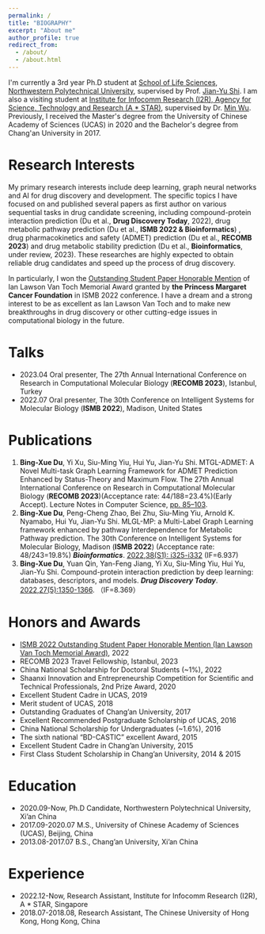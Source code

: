 ```yaml
---
permalink: /
title: "BIOGRAPHY"
excerpt: "About me"
author_profile: true
redirect_from: 
  - /about/
  - /about.html
---
```


I'm currently a 3rd year Ph.D student at [School of Life Sciences, Northwestern Polytechnical University](https://shengming.nwpu.edu.cn/Home.htm), supervised by Prof. [Jian-Yu Shi](https://www.researchgate.net/profile/Jian-Yu-Shi). I am also a visiting student at [Institute for Infocomm Research (I2R), Agency for Science, Technology and Research (A * STAR)](https://www.a-star.edu.sg/i2r), supervised by Dr. [Min Wu](https://sites.google.com/site/wumincf/home). Previously, I received the Master's degree from the University of Chinese Academy of Sciences (UCAS) in 2020 and the Bachelor's degree from Chang'an University in 2017.

Research Interests
======
My primary research interests include deep learning, graph neural networks and AI for drug discovery and development. The specific topics I have focused on and published several papers as first author on various sequential tasks in drug candidate screening, including compound-protein interaction prediction (Du et al., **Drug Discovery Today**, 2022), drug metabolic pathway prediction (Du et al., **ISMB 2022 & Bioinformatics**) , drug pharmacokinetics and safety (ADMET) prediction (Du et al., **RECOMB 2023**) and drug metabolic stability prediction (Du et al., **Bioinformatics**, under review, 2023). These researches are highly expected to obtain reliable drug candidates and speed up the process of drug discovery.

In particularly, I won the [Outstanding Student Paper Honorable Mention](https://www.iscb.org/ismb2022-general-info/award-winners) of Ian Lawson Van Toch Memorial Award granted by **the Princess Margaret Cancer Foundation** in ISMB 2022 conference. I have a dream and a strong interest to be as excellent as Ian Lawson Van Toch and to make new breakthroughs in drug discovery or other cutting-edge issues in computational biology in the future. 

Talks
======
+ 2023.04 Oral presenter, The 27th Annual International Conference on Research in Computational Molecular Biology (**RECOMB 2023**), Istanbul, Turkey
+ 2022.07 Oral presenter, The 30th Conference on Intelligent Systems for Molecular Biology (**ISMB 2022**), Madison, United States

Publications
======
1. **Bing-Xue Du**, Yi Xu, Siu-Ming Yiu, Hui Yu, Jian-Yu Shi. MTGL-ADMET: A Novel Multi-task Graph Learning Framework for ADMET Prediction Enhanced by Status-Theory and Maximum Flow. The 27th Annual International Conference on Research in Computational Molecular Biology (**RECOMB 2023**)(Acceptance rate: 44/188=23.4%)(Early Accept). Lecture Notes in Computer Science, [pp. 85–103](https://link.springer.com/chapter/10.1007/978-3-031-29119-7_6).
2. **Bing-Xue Du**, Peng-Cheng Zhao, Bei Zhu, Siu-Ming Yiu, Arnold K. Nyamabo, Hui Yu, Jian-Yu Shi. MLGL-MP: a Multi-Label Graph Learning framework enhanced by pathway Interdependence for Metabolic Pathway prediction. The 30th Conference on Intelligent Systems for Molecular Biology, Madison (**ISMB 2022**) (Acceptance rate: 48/243=19.8%) ***Bioinformatics***. [2022,38(S1): i325-i332](https://academic.oup.com/bioinformatics/article/38/Supplement_1/i325/6617514) (IF=6.937)
3. **Bing-Xue Du**, Yuan Qin, Yan-Feng Jiang, Yi Xu, Siu-Ming Yiu, Hui Yu, Jian-Yu Shi. Compound-protein interaction prediction by deep learning: databases, descriptors, and models. ***Drug Discovery Today***. [2022,27(5):1350-1366](https://www.sciencedirect.com/science/article/pii/S1359644622000848). （IF=8.369）

Honors and Awards
======
+ [ISMB 2022 Outstanding Student Paper Honorable Mention (Ian Lawson Van Toch Memorial Award)](https://www.iscb.org/ismb2022-general-info/award-winners), 2022 
+ RECOMB 2023 Travel Fellowship, Istanbul, 2023
+ China National Scholarship for Doctoral Students (~1%), 2022
+ Shaanxi Innovation and Entrepreneurship Competition for Scientific and Technical Professionals, 2nd Prize Award, 2020
+ Excellent Student Cadre in UCAS, 2019
+ Merit student of UCAS, 2018
+ Outstanding Graduates of Chang’an University, 2017
+ Excellent Recommended Postgraduate Scholarship of UCAS, 2016
+ China National Scholarship for Undergraduates (~1.6%), 2016
+ The sixth national “BD-CASTIC” excellent Award, 2015
+ Excellent Student Cadre in Chang’an University, 2015
+ First Class Student Scholarship in Chang’an University, 2014 & 2015

Education
======
+ 2020.09-Now, Ph.D Candidate, Northwestern Polytechnical University, Xi’an China
+ 2017.09-2020.07 M.S., University of Chinese Academy of Sciences (UCAS), Beijing, China
+ 2013.08-2017.07 B.S., Chang’an University, Xi’an China

Experience
======
+ 2022.12-Now, Research Assistant, Institute for Infocomm Research (I2R), A * STAR, Singapore
+ 2018.07-2018.08, Research Assistant, The Chinese University of Hong Kong, Hong Kong, China
